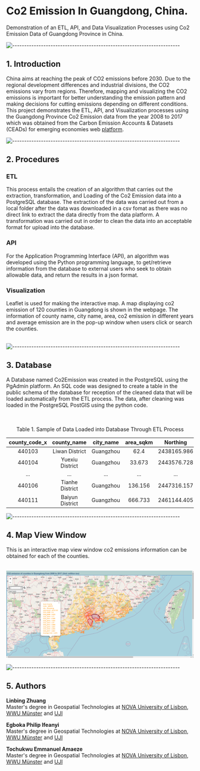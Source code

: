 # Co2 Emission In Guangdong, China.
Demonstration of an ETL, API, and Data Visualization Processes using Co2 Emission Data of Guangdong Province in China.


![----------------------------------------------------------------------](https://raw.githubusercontent.com/andreasbm/readme/master/assets/lines/solar.png)

<!-- ABOUT THE PROJECT -->
<h2>1. Introduction</h2>

China aims at reaching the peak of CO2 emissions before 2030. Due to the regional development differences and industrial divisions, the CO2 emissions vary from regions. Therefore, mapping and visualizing the CO2 emissions is important for better understanding the emission pattern and making decisions for cutting emissions depending on different conditions. </br>
This project demonstrates the ETL, API, and Visualization processes using the Guangdong Province Co2 Emission data from the year 2008 to 2017 which was obtained from the Carbon Emission Accounts & Datasets (CEADs) for emerging economies web <a href ="https://www.ceads.net/" target = "_blank">platform</a>.




![----------------------------------------------------------------------](https://raw.githubusercontent.com/andreasbm/readme/master/assets/lines/solar.png)

<!-- PROCEDURES -->
<h2>2. Procedures</h2>

<h3>ETL</h3>
This process entails the creation of an algorithm that carries out the extraction, transformation, and Loading of the Co2 Emission data into a PostgreSQL database. The extraction of the data was carried out from a local folder after the data was downloaded in a csv fomat as there was no direct link to extract the data directly from the data platform. A transformation was carried out in order to clean the data into an acceptable format for upload into the database.

<h3>API</h3>
For the Application Programming Interface (API), an algorithm was developed using the Python programming language, to get/retrieve information from the database to external users who seek to obtain allowable data, and return the results in a json format. 

<h3>Visualization</h3>
Leaflet is used for making the interactive map. A map displaying co2 emission of 120 counties in Guangdong is shown in the webpage. The information of county name, city name, area, co2 emission in different years and average emission are in the pop-up window when users click or search the counties.
</br>
</br>




![----------------------------------------------------------------------](https://raw.githubusercontent.com/andreasbm/readme/master/assets/lines/solar.png)

<!-- DATABASE -->
<h2>3. Database</h2>
A Database named Co2Emission was created in the PostgreSQL using the PgAdmin platform. An SQL code was designed to create a table in the public schema of the database for reception of the cleaned data that will be loaded automatically from the ETL process. The data, after cleaning was loaded in the PostgreSQL PostGIS using the python code.
<br>
<br>
<br>

<p align="center">Table 1. Sample of Data Loaded into Database Through ETL Process</p>

<center>

| county_code_x |   county_name   | city_name | area_sqkm |   Northing  |   Easting  | co2_2008 | co2_2009 | ... | co2_2017 | min_co2 | max_co2 | avg_co2 | total_co2 |
|:-------------:|:---------------:|:---------:|:---------:|:-----------:|:----------:|:--------:|:--------:|:---:|:--------:|:-------:|:-------:|:-------:|:---------:|
|     440103    |  Liwan District | Guangzhou |    62.4   | 2438165.986 | 846549.802 |   1.503  |   1.607  | ... |   1.595  |  1.595  |   1.81  |   1.69  |   16.901  |
|     440104    | Yuexiu District | Guangzhou |   33.673  | 2443576.728 | 851638.097 |    0.8   |   0.855  | ... |   0.839  |  0.839  |  0.964  |  0.895  |   8.949   |
|      ...      |       ...       |    ...    |    ...    |     ...     |     ...    |    ...   |    ...   | ... |    ...   |   ...   |   ...   |   ...   |    ...    |
|     440106    | Tianhe District | Guangzhou |  136.156  | 2447316.157 | 861104.607 |   3.023  |   3.232  | ... |   3.206  |  3.206  |  3.642  |  3.396  |   33.958  |
|     440111    | Baiyun District | Guangzhou |  666.733  | 2461144.405 | 854546.765 |   9.425  |  10.076  | ... |  10.004  |  10.004 |  11.469 |  10.653 |  106.528  |

</center>


![----------------------------------------------------------------------](https://raw.githubusercontent.com/andreasbm/readme/master/assets/lines/solar.png)

<h2>4. Map View Window</h2>
This is an interactive map view window co2 emissions information can be obtained for each of the counties.
</br>
</br>

[![Map View](03_Report_Refs/guangdong_leaflet_map.png "Map View")](https://linbing1065.github.io/)



![----------------------------------------------------------------------](https://raw.githubusercontent.com/andreasbm/readme/master/assets/lines/solar.png)
<!-- AUTHORS -->
<h2>5. Authors</h2>
<b>Linbing Zhuang</b><br>
Master's degree in Geospatial Technologies at <a href ="https://www.novaims.unl.pt/" target = "_blank">NOVA University of Lisbon</a>, <a href ="https://www.uni-muenster.de/en/" target = "_blank">WWU Münster</a> and <a href ="https://www.uji.es/" target = "_blank">UJI</a><br>
</p>

<b>Egboka Philip Ifeanyi</b><br>
Master's degree in Geospatial Technologies at <a href ="https://www.novaims.unl.pt/" target = "_blank">NOVA University of Lisbon</a>, <a href ="https://www.uni-muenster.de/en/" target = "_blank">WWU Münster</a> and <a href ="https://www.uji.es/" target = "_blank">UJI</a><br>
</p>

<b>Tochukwu Emmanuel Amaeze</b><br>
Master's degree in Geospatial Technologies at <a href ="https://www.novaims.unl.pt/" target = "_blank">NOVA University of Lisbon</a>, <a href ="https://www.uni-muenster.de/en/" target = "_blank">WWU Münster</a> and <a href ="https://www.uji.es/" target = "_blank">UJI</a><br>
